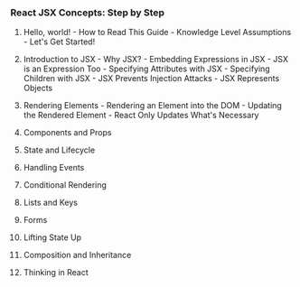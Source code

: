 ### React JSX Concepts: Step by Step

  1. Hello, world!
    - How to Read This Guide
    - Knowledge Level Assumptions
    - Let's Get Started!
  	
  2. Introduction to JSX
  	- Why JSX?
  	- Embedding Expressions in JSX
  	- JSX is an Expression Too
  	- Specifying Attributes with JSX
  	- Specifying Children with JSX
  	- JSX Prevents Injection Attacks
  	- JSX Represents Objects
  	
  3. Rendering Elements
  	- Rendering an Element into the DOM
  	- Updating the Rendered Element
  	- React Only Updates What's Necessary
  
  4. Components and Props
  5. State and Lifecycle
  6. Handling Events
  
  7. Conditional Rendering
  8. Lists and Keys
  9. Forms
  
  10. Lifting State Up
  11. Composition and Inheritance
  12. Thinking in React
  
